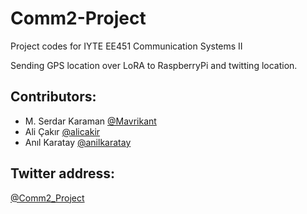 # Comm2-Project
Project codes for IYTE EE451 Communication Systems II

Sending GPS location over LoRA to RaspberryPi and twitting location.

## Contributors:
* M. Serdar Karaman [@Mavrikant](https://github.com/Mavrikant)
* Ali Çakır [@alicakir](https://github.com/alicakir)
* Anıl Karatay [@anilkaratay](https://github.com/anilkaratay)

## Twitter address: 
[@Comm2_Project](https://twitter.com/Comm2_Project)
